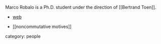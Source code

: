 Marco Robalo is a Ph.D. student under the direction of [[Bertrand Toen]].

* [web](http://ens.math.univ-montp2.fr/~robalo/)

* [[noncommutative motives]]

category: people